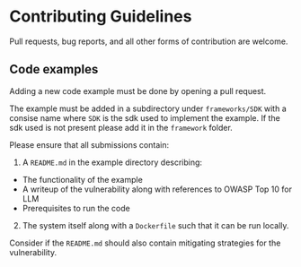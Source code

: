 # Contributing Guidelines

Pull requests, bug reports, and all other forms of contribution are welcome.

## Code examples

Adding a new code example must be done by opening a pull request.

The example must be added in a subdirectory under `frameworks/SDK` with a consise name where `SDK` is the sdk used to implement the example. If the sdk used is not present please add it in the `framework` folder.

Please ensure that all submissions contain:

1. A `README.md` in the example directory describing:
 * The functionality of the example
 * A writeup of the vulnerability along with references to OWASP Top 10 for LLM
 * Prerequisites to run the code
2. The system itself along with a `Dockerfile` such that it can be run locally.

Consider if the `README.md` should also contain mitigating strategies for the vulnerability.
